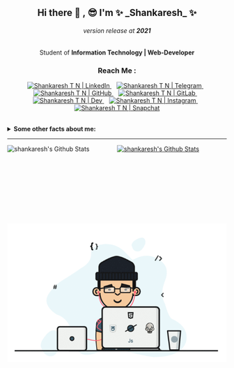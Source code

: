 <h2 align="center">Hi there 👋 , 😎  I'm ✨ _Shankaresh_ ✨ </h2>
<h6 align="center">version release at <b>2021</b></h6>

<p align="center">Student of <b>Information Technology | Web-Developer</b> </p>

<h3 align="center"> Reach Me :</h3>

<p align="center">
  <a href="https://www.linkedin.com/in/shankaresh-t-n-9186a6160">
    <img alt="Shankaresh T N | LinkedIn" height="30" width="30" src="https://cdn.jsdelivr.net/npm/simple-icons@v3/icons/linkedin.svg" />
  </a>
  &nbsp;&nbsp;
  <a href="https://t.me/shankaresh">
    <img alt="Shankaresh T N | Telegram" height="30" width="30" src="https://cdn.jsdelivr.net/npm/simple-icons@v3/icons/telegram.svg" />
  </a>
  &nbsp;&nbsp;
  <a href="https://github.com/shankaresh">
    <img alt="Shankaresh T N | GitHub" height="30" width="30" src="https://cdn.jsdelivr.net/npm/simple-icons@v3/icons/github.svg" />
  </a>
  &nbsp;&nbsp;
  <a href="https://gitlab.com/shankaresh">
    <img alt="Shankaresh T N | GitLab" height="30" width="30" src="https://cdn.jsdelivr.net/npm/simple-icons@v3/icons/gitlab.svg" />
  </a>
  &nbsp;&nbsp;
  <a href="https://dev.to/shankaresh">
    <img alt="Shankaresh T N | Dev" height="30" width="30" src="https://d2fltix0v2e0sb.cloudfront.net/dev-badge.svg" />
  </a>
  &nbsp;&nbsp;
  <a href="https://www.instagram.com/_.gowda._.05_11._/">
    <img alt="Shankaresh T N | Instagram" height="30" width="30" src="https://cdn.jsdelivr.net/npm/simple-icons@v3/icons/instagram.svg" />
  </a>
  &nbsp;&nbsp;
  <a href="https://www.snapchat.com/add/gowda0511">
    <img alt="Shankaresh T N | Snapchat" height="30" width="30" src="https://cdn.jsdelivr.net/npm/simple-icons@v3/icons/snapchat.svg" />
  </a>
</p>
<br>

<details>
  <summary> <b>Some other facts about me: </b> </summary>
  <br>
  
  - I am <b>commit -m "learning & self-development"</b> so that consistently achieve better branch
  - I am <b>flexible</b> in my working hours, being able to work evenings and weekends
  - I enjoy a <b>collaborative</b> atmosphere
</details>
<hr>

<p align="center">
  <a href="https://github.com/shankaresh">
    <img align="left" height="180em" alt="shankaresh's Github Stats" src="https://github-readme-stats-eight-theta.vercel.app/api?username=shankaresh&show_icons=true&theme=algolia&include_all_commits=true&count_private=true" />
    <img height="180em" alt="shankaresh's Github Stats" src="https://github-readme-stats-eight-theta.vercel.app/api/top-langs/?username=shankaresh&layout=compact&langs_count=8&theme=algolia" />
  </a>
</p>
  
<p align="center">
  <img src="https://github.com/shankaresh/shankaresh/blob/master/dx.gif" alt="me"/>
</p>

<!--
**shankaresh/shankaresh** is a ✨ _special_ ✨ repository because its `README.md` (this file) appears on your GitHub profile.

Here are some ideas to get you started:

- 🔭 I’m currently working on ...
- 🌱 I’m currently learning ...
- 👯 I’m looking to collaborate on ...
- 🤔 I’m looking for help with ...
- 💬 Ask me about ...
- 📫 How to reach me: ...
- 😄 Pronouns: ...
- ⚡ Fun fact: ...
-->
